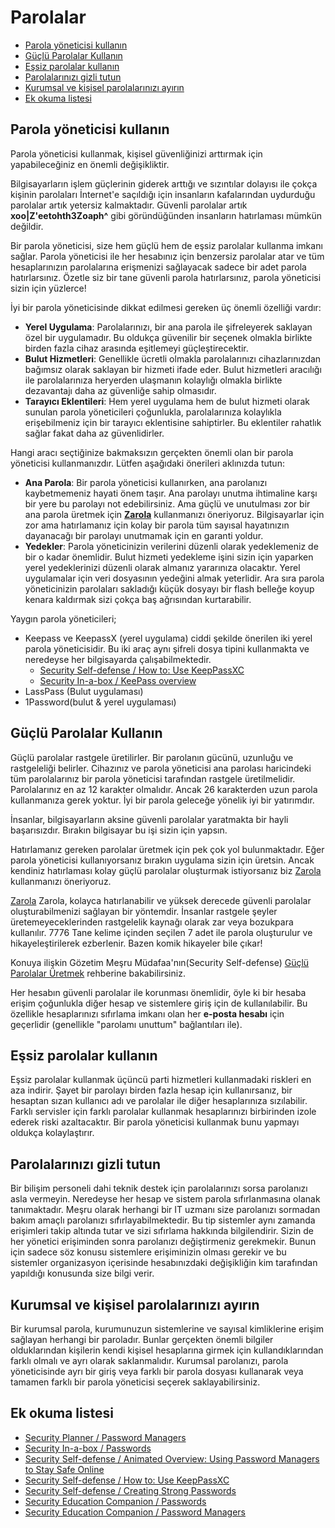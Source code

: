 # Parolalar

* [Parola yöneticisi kullanın](#parola-yoneticisi)
* [Güçlü Parolalar Kullanın](#guclu-parola)
* [Eşsiz parolalar kullanın](#essiz-parola)
* [Parolalarınızı gizli tutun](#gizli-parola)
* [Kurumsal ve kişisel parolalarınızı ayırın](#kurumsal-kisisel-parola)
* [Ek okuma listesi](#ek-okuma)

## Parola yöneticisi kullanın<a name="parola-yoneticisi"></a>

Parola yöneticisi kullanmak, kişisel güvenliğinizi arttırmak için yapabileceğiniz en önemli değişikliktir.

Bilgisayarların işlem güçlerinin giderek arttığı ve sızıntılar dolayısı ile çokça kişinin parolaları İnternet'e saçıldığı için insanların kafalarından uydurduğu parolalar artık yetersiz kalmaktadır. Güvenli parolalar artık **xoo|Z'eetohth3Zoaph^** gibi göründüğünden insanların hatırlaması mümkün değildir.

Bir parola yöneticisi, size hem güçlü hem de eşsiz parolalar kullanma imkanı sağlar. Parola yöneticisi ile her hesabınız için benzersiz parolalar atar ve tüm hesaplarınızın parolalarına erişmenizi sağlayacak sadece bir adet parola hatırlarsınız. Özetle siz bir tane güvenli parola hatırlarsınız, parola yöneticisi sizin için yüzlerce!

İyi bir parola yöneticisinde dikkat edilmesi gereken üç önemli özelliği vardır:

* **Yerel Uygulama**: Parolalarınızı, bir ana parola ile şifreleyerek saklayan özel bir uygulamadır. Bu oldukça güvenilir bir seçenek olmakla birlikte birden fazla cihaz arasında eşitlemeyi güçleştirecektir.
* **Bulut Hizmetleri**: Genellikle ücretli olmakla parolalarınızı cihazlarınızdan bağımsız olarak saklayan bir hizmeti ifade eder. Bulut hizmetleri aracılığı ile parolalarınıza heryerden ulaşmanın kolaylığı olmakla birlikte dezavantajı daha az güvenliğe sahip olmasıdır.
* **Tarayıcı Eklentileri**: Hem yerel uygulama hem de bulut hizmeti olarak sunulan parola yöneticileri çoğunlukla, parolalarınıza kolaylıkla erişebilmeniz için bir tarayıcı eklentisine sahiptirler. Bu eklentiler rahatlık sağlar fakat daha az güvenlidirler.

Hangi aracı seçtiğinize bakmaksızın gerçekten önemli olan bir parola yöneticisi kullanmanızdır. Lütfen aşağıdaki önerileri aklınızda tutun:

* **Ana Parola**: Bir parola yöneticisi kullanırken, ana parolanızı kaybetmemeniz hayati önem taşır. Ana parolayı unutma ihtimaline karşı bir yere bu parolayı not edebilirsiniz. Ama güçlü ve unutulması zor bir ana parola üretmek için **[Zarola](https://zarola.oyd.org.tr)** kullanmanızı öneriyoruz. Bilgisayarlar için zor ama hatırlamanız için kolay bir parola tüm sayısal hayatınızın dayanacağı bir parolayı unutmamak için en garanti yoldur.
* **Yedekler**: Parola yöneticinizin verilerini düzenli olarak yedeklemeniz de bir o kadar önemlidir. Bulut hizmeti yedekleme işini sizin için yaparken yerel yedeklerinizi düzenli olarak almanız yararınıza olacaktır. Yerel uygulamalar için veri dosyasının yedeğini almak yeterlidir. Ara sıra parola yöneticinizin parolaları sakladığı küçük dosyayı bir flash belleğe koyup kenara kaldırmak sizi çokça baş ağrısından kurtarabilir.

Yaygın parola yöneticileri;

*  Keepass ve KeepassX (yerel uygulama) ciddi şekilde önerilen iki yerel parola yöneticisidir. Bu iki araç aynı şifreli dosya tipini kullanmakta ve neredeyse her bilgisayarda çalışabilmektedir.
   * [Security Self-defense / How to: Use KeepPassXC](https://ssd.eff.org/en/module/how-use-keepassxc)
   * [Security In-a-box / KeePass overview](https://securityinabox.org/en/guide/keepass/windows)
* LassPass (Bulut uygulaması)
* 1Password(bulut & yerel uygulaması)

## Güçlü Parolalar Kullanın<a name="guclu-parola"></a>

Güçlü parolalar rastgele üretilirler. Bir parolanın gücünü, uzunluğu ve rastgeleliği belirler. Cihazınız ve parola yöneticisi ana parolası haricindeki tüm parolalarınız bir parola yöneticisi tarafından rastgele üretilmelidir. Parolalarınız en az 12 karakter olmalıdır. Ancak 26 karakterden uzun parola kullanmanıza gerek yoktur. İyi bir parola geleceğe yönelik iyi bir yatırımdır.

İnsanlar, bilgisayarların aksine güvenli parolalar yaratmakta bir hayli başarısızdır. Bırakın bilgisayar bu işi sizin için yapsın.

Hatırlamanız gereken parolalar üretmek için pek çok yol bulunmaktadır. Eğer parola yöneticisi kullanıyorsanız bırakın uygulama sizin için üretsin. Ancak kendiniz hatırlaması kolay güçlü parolalar oluşturmak istiyorsanız biz [Zarola](https://zarola.oyd.org.tr) kullanmanızı öneriyoruz.

[Zarola](https://zarola.oyd.org.tr) Zarola, kolayca hatırlanabilir ve yüksek derecede güvenli parolalar oluşturabilmenizi sağlayan bir yöntemdir. İnsanlar rastgele şeyler üretemeyeceklerinden rastgelelik kaynağı olarak zar veya bozukpara kullanılır. 7776 Tane kelime içinden seçilen 7 adet ile parola oluşturulur ve hikayeleştirilerek ezberlenir. Bazen komik hikayeler bile çıkar!

Konuya ilişkin Gözetim Meşru Müdafaa'nın(Security Self-defense) [Güçlü Parolalar Üretmek](https://ssd.eff.org/en/module/creating-strong-passwords) rehberine bakabilirsiniz.

Her hesabın güvenli parolalar ile korunması önemlidir, öyle ki bir hesaba erişim çoğunlukla diğer hesap ve sistemlere giriş için de kullanılabilir. Bu özellikle hesaplarınızı sıfırlama imkanı olan her **e-posta hesabı** için geçerlidir (genellikle "parolamı unuttum" bağlantıları ile).

## Eşsiz parolalar kullanın<a name="essiz-parola"></a>

Eşsiz parolalar kullanmak üçüncü parti hizmetleri kullanmadaki riskleri en aza indirir. Şayet bir parolayı birden fazla hesap için kullanırsanız, bir hesaptan sızan kullanıcı adı ve parolalar ile diğer hesaplarınıza sızılabilir. Farklı servisler için farklı parolalar kullanmak hesaplarınızı birbirinden izole ederek riski azaltacaktır. Bir parola yöneticisi kullanmak bunu yapmayı oldukça kolaylaştırır.

## Parolalarınızı gizli tutun<a name="gizli-parola"></a>

Bir bilişim personeli dahi teknik destek için parolalarınızı sorsa parolanızı asla vermeyin. Neredeyse her hesap ve sistem parola sıfırlanmasına olanak tanımaktadır. Meşru olarak herhangi bir IT uzmanı size parolanızı sormadan bakım amaçlı parolanızı sıfırlayabilmektedir. Bu tip sistemler aynı zamanda erişimleri takip altında tutar ve sizi sıfırlama hakkında bilgilendirir. Sizin de her yönetici erişiminden sonra parolanızı değiştirmeniz gerekmekir. Bunun için sadece söz konusu sistemlere erişiminizin olması gerekir ve bu sistemler organizasyon içerisinde hesabınızdaki değişikliğin kim tarafından yapıldığı konusunda size bilgi verir.

## Kurumsal ve kişisel parolalarınızı ayırın<a name="kurumsal-kisisel-parola"></a>

Bir kurumsal parola, kurumunuzun sistemlerine ve sayısal kimliklerine erişim sağlayan herhangi bir paroladır. Bunlar gerçekten önemli bilgiler olduklarından kişilerin kendi kişisel hesaplarına girmek için kullandıklarından farklı olmalı ve ayrı olarak saklanmalıdır. Kurumsal parolanızı, parola yöneticisinde ayrı bir giriş veya farklı bir parola dosyası kullanarak veya tamamen farklı bir parola yöneticisi seçerek saklayabilirsiniz.

## Ek okuma listesi<a name="ek-okuma"></a>

* [Security Planner / Password Managers](https://securityplanner.org/#/tool/password-manager)
* [Security In-a-box / Passwords](https://securityinabox.org/en/guide/passwords/)
* [Security Self-defense / Animated Overview: Using Password Managers to Stay Safe Online](https://ssd.eff.org/en/module/animated-overview-using-password-managers-stay-safe-online)
* [Security Self-defense / How to: Use KeepPassXC](https://ssd.eff.org/en/module/how-use-keepassxc)
* [Security Self-defense / Creating Strong Passwords](https://ssd.eff.org/en/module/creating-strong-passwords)
* [Security Education Companion / Passwords](https://sec.eff.org/topics/passwords)
* [Security Education Companion / Password Managers](https://sec.eff.org/topics/password-managers)
